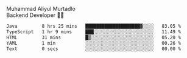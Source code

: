 Muhammad Aliyul Murtadlo
<br>
Backend Developer 👨‍💻
<br>
<!--START_SECTION:waka-->

```txt
Java         8 hrs 25 mins   ████████████████████▓░░░░   83.05 %
TypeScript   1 hr 9 mins     ███░░░░░░░░░░░░░░░░░░░░░░   11.49 %
HTML         31 mins         █▒░░░░░░░░░░░░░░░░░░░░░░░   05.20 %
YAML         1 min           ░░░░░░░░░░░░░░░░░░░░░░░░░   00.26 %
Text         0 secs          ░░░░░░░░░░░░░░░░░░░░░░░░░   00.00 %
```

<!--END_SECTION:waka-->
